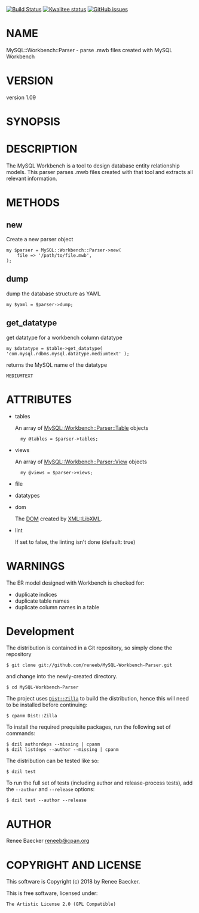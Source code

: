 [![Build Status](https://travis-ci.org/reneeb/MySQL-Workbench-Parser.svg?branch=master)](https://travis-ci.org/reneeb/MySQL-Workbench-Parser)
[![Kwalitee status](http://cpants.cpanauthors.org/dist/MySQL-Workbench-Parser.png)](http://cpants.charsbar.org/dist/overview/MySQL-Workbench-Parser)
[![GitHub issues](https://img.shields.io/github/issues/reneeb/MySQL-Workbench-Parser.svg)](https://github.com/reneeb/MySQL-Workbench-Parser/issues)

# NAME

MySQL::Workbench::Parser - parse .mwb files created with MySQL Workbench

# VERSION

version 1.09

# SYNOPSIS

# DESCRIPTION

The MySQL Workbench is a tool to design database entity relationship models.
This parser parses .mwb files created with that tool and extracts all relevant
information.

# METHODS

## new

Create a new parser object

    my $parser = MySQL::Workbench::Parser->new(
        file => '/path/to/file.mwb',
    );

## dump

dump the database structure as YAML

    my $yaml = $parser->dump;

## get\_datatype

get datatype for a workbench column datatype

    my $datatype = $table->get_datatype( 'com.mysql.rdbms.mysql.datatype.mediumtext' );

returns the MySQL name of the datatype

    MEDIUMTEXT

# ATTRIBUTES

- tables

    An array of [MySQL::Workbench::Parser::Table](https://metacpan.org/pod/MySQL::Workbench::Parser::Table) objects

        my @tables = $parser->tables;

- views

    An array of [MySQL::Workbench::Parser::View](https://metacpan.org/pod/MySQL::Workbench::Parser::View) objects

        my @views = $parser->views;

- file
- datatypes
- dom

    The [DOM](https://metacpan.org/pod/XML::LibXML) created by [XML::LibXML](https://metacpan.org/pod/XML::LibXML).

- lint

    If set to false, the linting isn't done (default: true)

# WARNINGS

The ER model designed with Workbench is checked for:

- duplicate indices
- duplicate table names
- duplicate column names in a table



# Development

The distribution is contained in a Git repository, so simply clone the
repository

```
$ git clone git://github.com/reneeb/MySQL-Workbench-Parser.git
```

and change into the newly-created directory.

```
$ cd MySQL-Workbench-Parser
```

The project uses [`Dist::Zilla`](https://metacpan.org/pod/Dist::Zilla) to
build the distribution, hence this will need to be installed before
continuing:

```
$ cpanm Dist::Zilla
```

To install the required prequisite packages, run the following set of
commands:

```
$ dzil authordeps --missing | cpanm
$ dzil listdeps --author --missing | cpanm
```

The distribution can be tested like so:

```
$ dzil test
```

To run the full set of tests (including author and release-process tests),
add the `--author` and `--release` options:

```
$ dzil test --author --release
```

# AUTHOR

Renee Baecker <reneeb@cpan.org>

# COPYRIGHT AND LICENSE

This software is Copyright (c) 2018 by Renee Baecker.

This is free software, licensed under:

    The Artistic License 2.0 (GPL Compatible)
